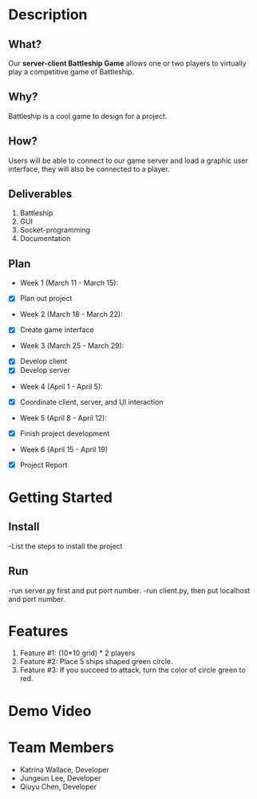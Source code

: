 # Description
## What?
Our **server-client Battleship Game** allows one or two players to virtually play a competitive game of Battleship.
## Why?
Battleship is a cool game to design for a project.
## How?
Users will be able to connect to our game server and load a graphic user interface, they will also be connected to a player.
## Deliverables
1. Battleship
2. GUI
3. Socket-programming
4. Documentation
## Plan
- Week 1 (March 11 - March 15):
- [X] Plan out project
- Week 2 (March 18 - March 22):
- [X] Create game interface
- Week 3 (March 25 - March 29):
- [X] Develop client
- [X] Develop server
- Week 4 (April 1 - April 5):
- [X] Coordinate client, server, and UI interaction
- Week 5 (April 8 - April 12):
- [X] Finish project development
- Week 6 (April 15 - April 19) 
- [X] Project Report

# Getting Started
## Install
-List the steps to install the project
## Run
-run server.py first and put port number.
-run client.py, then put localhost and port number.
# Features
1. Feature #1: (10*10 grid) * 2 players
2. Feature #2: Place 5 ships shaped green circle.
3. Feature #3: If you succeed to attack, turn the color of circle green to red.
# Demo Video
# Team Members
- Katrina Wallace, Developer
- Jungeun Lee, Developer
- Qiuyu Chen, Developer
